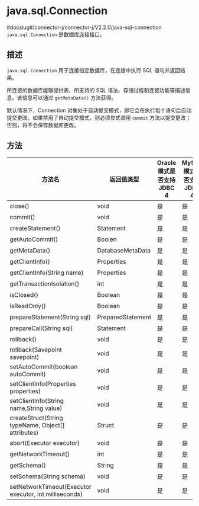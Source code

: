java.sql.Connection 
========================================
#docslug#/connector-j/connector-j/V2.2.0/java-sql-connection
`java.sql.Connection` 是数据库连接接口。

描述 
-----------------------

`java.sql.Connection` 用于连接指定数据库，在连接中执行 SQL 语句并返回结果。

所连接的数据库能够提供表、所支持的 SQL 语法、存储过程和连接功能等描述信息。该信息可以通过 `getMetaData()` 方法获得。

默认情况下，Connection 对象处于自动提交模式，即它会在执行每个语句后自动提交更改。如果禁用了自动提交模式，则必须显式调用 `commit` 方法以提交更改；否则，将不会保存数据库更改。

方法 
-----------------------



|                        **方法名**                         |     **返回值类型**     | **Oracle 模式是否支持 JDBC 4** | **MySQL 模式是否支持 JDBC 4** |
|--------------------------------------------------------|-------------------|--------------------------|-------------------------|
| close()                                                | void              | 是                        | 是                       |
| commit()                                               | void              | 是                        | 是                       |
| createStatement()                                      | Statement         | 是                        | 是                       |
| getAutoCommit()                                        | Boolen            | 是                        | 是                       |
| getMetaData()                                          | DatabaseMetaData  | 是                        | 是                       |
| getClientInfo()                                        | Properties        | 是                        | 是                       |
| getClientInfo(String name)                             | Properties        | 是                        | 是                       |
| getTransactionIsolation()                              | int               | 是                        | 是                       |
| isClosed()                                             | Boolean           | 是                        | 是                       |
| isReadOnly()                                           | Boolean           | 是                        | 是                       |
| prepareStatement(String sql)                           | PreparedStatement | 是                        | 是                       |
| prepareCall(String sql)                                | Statement         | 是                        | 是                       |
| rollback()                                             | void              | 是                        | 是                       |
| rollback(Savepoint savepoint)                          | void              | 是                        | 是                       |
| setAutoCommit(boolean autoCommit)                      | void              | 是                        | 是                       |
| setClientInfo(Properties properties)                   | void              | 是                        | 是                       |
| setClientInfo(String name,String value)                | void              | 是                        | 是                       |
| createStruct(String typeName, Object\[\] attributes)   | Struct            | 是                        | 是                       |
| abort(Executor executor)                               | void              | 是                        | 是                       |
| getNetworkTimeout()                                    | int               | 是                        | 是                       |
| getSchema()                                            | String            | 是                        | 是                       |
| setSchema(String schema)                               | void              | 是                        | 是                       |
| setNetworkTimeout(Executor executor, int milliseconds) | void              | 是                        | 是                       |



